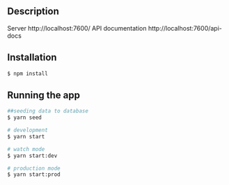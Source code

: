 
## Description
Server http://localhost:7600/
API documentation http://localhost:7600/api-docs

## Installation

```bash
$ npm install
```

## Running the app

```bash
##seeding data to database 
$ yarn seed

# development
$ yarn start

# watch mode
$ yarn start:dev

# production mode
$ yarn start:prod
```

